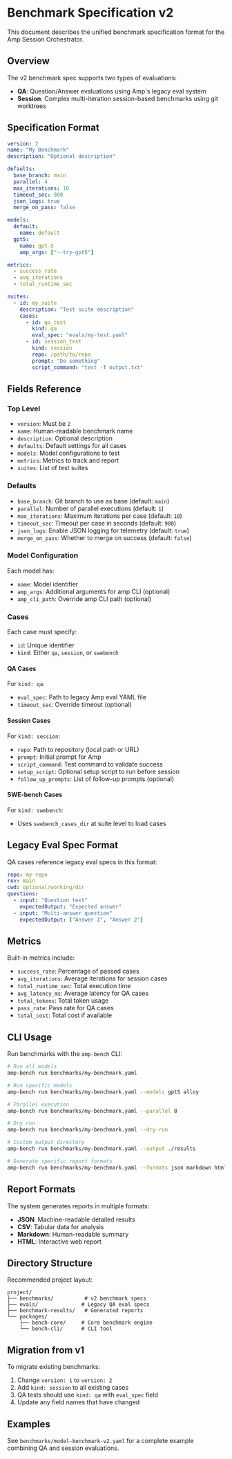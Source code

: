 # Benchmark Specification v2

This document describes the unified benchmark specification format for the Amp Session Orchestrator.

## Overview

The v2 benchmark spec supports two types of evaluations:
- **QA**: Question/Answer evaluations using Amp's legacy eval system
- **Session**: Complex multi-iteration session-based benchmarks using git worktrees

## Specification Format

```yaml
version: 2
name: "My Benchmark"
description: "Optional description"

defaults:
  base_branch: main
  parallel: 4
  max_iterations: 10
  timeout_sec: 900
  json_logs: true
  merge_on_pass: false

models:
  default:
    name: default
  gpt5:
    name: gpt-5
    amp_args: ["--try-gpt5"]

metrics:
  - success_rate
  - avg_iterations
  - total_runtime_sec

suites:
  - id: my_suite
    description: "Test suite description"
    cases:
      - id: qa_test
        kind: qa
        eval_spec: "evals/my-test.yaml"
      - id: session_test
        kind: session
        repo: /path/to/repo
        prompt: "Do something"
        script_command: "test -f output.txt"
```

## Fields Reference

### Top Level

- `version`: Must be `2`
- `name`: Human-readable benchmark name
- `description`: Optional description
- `defaults`: Default settings for all cases
- `models`: Model configurations to test
- `metrics`: Metrics to track and report
- `suites`: List of test suites

### Defaults

- `base_branch`: Git branch to use as base (default: `main`)
- `parallel`: Number of parallel executions (default: `1`)
- `max_iterations`: Maximum iterations per case (default: `10`)
- `timeout_sec`: Timeout per case in seconds (default: `900`)
- `json_logs`: Enable JSON logging for telemetry (default: `true`)
- `merge_on_pass`: Whether to merge on success (default: `false`)

### Model Configuration

Each model has:
- `name`: Model identifier
- `amp_args`: Additional arguments for amp CLI (optional)
- `amp_cli_path`: Override amp CLI path (optional)

### Cases

Each case must specify:
- `id`: Unique identifier
- `kind`: Either `qa`, `session`, or `swebench`

#### QA Cases

For `kind: qa`:
- `eval_spec`: Path to legacy Amp eval YAML file
- `timeout_sec`: Override timeout (optional)

#### Session Cases

For `kind: session`:
- `repo`: Path to repository (local path or URL)
- `prompt`: Initial prompt for Amp
- `script_command`: Test command to validate success
- `setup_script`: Optional setup script to run before session
- `follow_up_prompts`: List of follow-up prompts (optional)

#### SWE-bench Cases

For `kind: swebench`:
- Uses `swebench_cases_dir` at suite level to load cases

## Legacy Eval Spec Format

QA cases reference legacy eval specs in this format:

```yaml
repo: my-repo
rev: main
cwd: optional/working/dir
questions:
  - input: "Question text"
    expectedOutput: "Expected answer"
  - input: "Multi-answer question"  
    expectedOutput: ["Answer 1", "Answer 2"]
```

## Metrics

Built-in metrics include:
- `success_rate`: Percentage of passed cases
- `avg_iterations`: Average iterations for session cases
- `total_runtime_sec`: Total execution time
- `avg_latency_ms`: Average latency for QA cases
- `total_tokens`: Total token usage
- `pass_rate`: Pass rate for QA cases
- `total_cost`: Total cost if available

## CLI Usage

Run benchmarks with the `amp-bench` CLI:

```bash
# Run all models
amp-bench run benchmarks/my-benchmark.yaml

# Run specific models
amp-bench run benchmarks/my-benchmark.yaml --models gpt5 alloy

# Parallel execution
amp-bench run benchmarks/my-benchmark.yaml --parallel 8

# Dry run
amp-bench run benchmarks/my-benchmark.yaml --dry-run

# Custom output directory
amp-bench run benchmarks/my-benchmark.yaml --output ./results

# Generate specific report formats
amp-bench run benchmarks/my-benchmark.yaml --formats json markdown html
```

## Report Formats

The system generates reports in multiple formats:

- **JSON**: Machine-readable detailed results
- **CSV**: Tabular data for analysis
- **Markdown**: Human-readable summary
- **HTML**: Interactive web report

## Directory Structure

Recommended project layout:

```
project/
├── benchmarks/          # v2 benchmark specs
├── evals/              # Legacy QA eval specs  
├── benchmark-results/   # Generated reports
└── packages/
    ├── bench-core/     # Core benchmark engine
    └── bench-cli/      # CLI tool
```

## Migration from v1

To migrate existing benchmarks:

1. Change `version: 1` to `version: 2`
2. Add `kind: session` to all existing cases
3. QA tests should use `kind: qa` with `eval_spec` field
4. Update any field names that have changed

## Examples

See `benchmarks/model-benchmark-v2.yaml` for a complete example combining QA and session evaluations.
